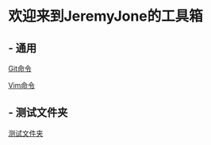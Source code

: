 # 欢迎来到JeremyJone的工具箱

## - 通用

[Git命令](./common/Git.html)

[Vim命令](./common/Vim.html)

## - 测试文件夹

[测试文件夹](./test/index.html)
